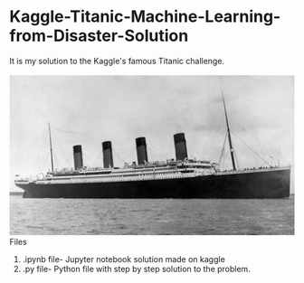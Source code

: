# Kaggle-Titanic-Machine-Learning-from-Disaster-Solution
It is my solution to the Kaggle's famous Titanic challenge.
</br></br>
![Titanic Image](https://github.com/sidvsukhi/Kaggle-Titanic-Machine-Learning-from-Disaster-Solution/blob/master/Titanic.jpg)</br>
Files</br>
1. .ipynb file- Jupyter notebook solution made on kaggle</br>
2. .py file- Python file with step by step solution to the problem.</br>

</br></br>
